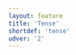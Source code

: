 ```yaml
---
layout: feature
title: 'Tense'
shortdef: 'tense'
udver: '2'
---
```

<!-- Interlanguage links updated Út zář 29 18:41:00 CEST 2020 -->
